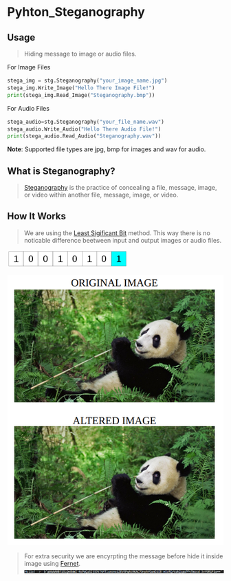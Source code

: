 # Pyhton_Steganography

## Usage

>Hiding message to image or audio files.

For Image Files
```python
stega_img = stg.Steganography("your_image_name.jpg")
stega_img.Write_Image("Hello There Image File!")
print(stega_img.Read_Image("Steganography.bmp"))
```
For Audio Files
```python
stega_audio=stg.Steganography("your_file_name.wav")
stega_audio.Write_Audio("Hello There Audio File!")
print(stega_audio.Read_Audio("Steganography.wav"))
```
**Note**: Supported file types are jpg, bmp for images and wav for audio.

## What is Steganography?

> [Steganography](https://en.wikipedia.org/wiki/Steganography) is the practice of concealing a file, message, image, or video within another file, message, image, or video.

## How It Works

> We are using the [Least Sigificant Bit](https://en.wikipedia.org/wiki/Bit_numbering) method. This way there is no noticable difference beetween input and output images or audio files.

![](md_images/lsb.png)

![](md_images/diff.png)

>For extra security we are encyrpting the message before hide it inside image using [Fernet](https://cryptography.io/en/latest/fernet.html).
![](md_images/ency.png)
